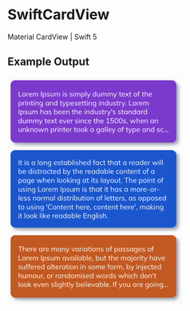 # SwiftCardView

Material CardView | Swift 5


## Example Output

<img src="./Screenshot 2020-04-01 at 15.18.07.png" width="350"></img>
